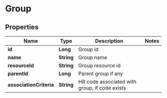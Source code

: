 
# Group

## Properties
Name | Type | Description | Notes
------------ | ------------- | ------------- | -------------
**id** | **Long** | Group id | 
**name** | **String** | Group name | 
**resourceId** | **String** | Group resource id | 
**parentId** | **Long** | Parent group if any | 
**associationCriteria** | **String** | HR code associated with group, if code exists | 



